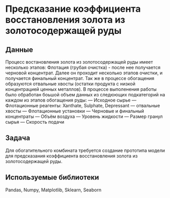 # Предсказание коэффициента восстановления золота из золотосодержащей руды

## Данные
Процесс востановления золота из золотосодержащей руды имеет несколько этапов: Флотация (грубая очистка) - после нее получается черновой концентрат. Далее он проходит несколько этапов очистки, и получается финальный концентрат. Так же в процессе обогащения образуются отвальные хвосты (остатки продукта с низкой концентрацией ценных металлов). В процессе выполенения работы было обработан боьшой объем данных из следюющих подкатегорий на каждом из этапов обогащения руды:
— Исходное сырье
— Флотационные реагенты: Xanthate, Sulphate, Depressant
— отвальные хвосты
— Флотационные установки
— Черновые и финальный концентраты
— Объём воздуха
— Уровень жидкости
— Размер гранул сырья
— Скорость подачи

## Задача
Для обогатительного комбината требуется создание прототипа модели для предсказания коэффициента восстановления золота из золотосодержащей руды.

## Используемые библиотеки
Pandas, Numpy, Matplotlib, Sklearn, Seaborn
